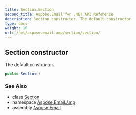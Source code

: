 ```yaml
---
title: Section.Section
second_title: Aspose.Email for .NET API Reference
description: Section constructor. The default constructor
type: docs
weight: 10
url: /net/aspose.email.amp/section/section/
---
```

## Section constructor

The default constructor.

```csharp
public Section()
```

### See Also

* class [Section](../)
* namespace [Aspose.Email.Amp](../../section/)
* assembly [Aspose.Email](../../../)


